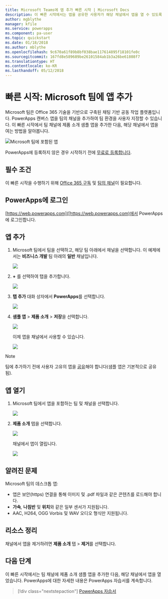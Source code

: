 ```yaml
---
title: Microsoft Teams에 앱 추가 빠른 시작 | Microsoft Docs
description: 이 빠른 시작에서는 앱을 공유한 사용자가 해당 채널에서 앱을 열 수 있도록 Microsoft Teams 채널에 앱을 추가하는 방법을 알아봅니다.
author: mgblythe
manager: kfile
ms.service: powerapps
ms.component: pa-user
ms.topic: quickstart
ms.date: 01/18/2018
ms.author: mblythe
ms.openlocfilehash: 9c670a61f89b8bf038bae117614895f18101fe0c
ms.sourcegitcommit: 167fd8e589689be26101584ab1b3a26be61808f7
ms.translationtype: HT
ms.contentlocale: ko-KR
ms.lasthandoff: 05/12/2018
---
```

# <a name="quickstart-add-an-app-to-microsoft-teams"></a>빠른 시작: Microsoft 팀에 앱 추가

Microsoft 팀은 Office 365 기술을 기반으로 구축된 채팅 기반 공동 작업 플랫폼입니다. PowerApps 캔버스 앱을 팀의 채널을 추가하여 팀 환경을 사용자 지정할 수 있습니다. 이 빠른 시작에서 팀 채널에 제품 소개 샘플 앱을 추가한 다음, 해당 채널에서 앱을 여는 방법을 알아봅니다. 

![Microsoft 팀에 포함된 앱](./media/open-app-embedded-in-teams/embedded-app.png)

PowerApps에 등록하지 않은 경우 시작하기 전에 [무료로 등록합니다](https://web.powerapps.com/signup?redirect=marketing&email=).

## <a name="prerequisites"></a>필수 조건

이 빠른 시작을 수행하기 위해 [Office 365 구독](https://signup.microsoft.com/Signup?OfferId=467eab54-127b-42d3-b046-3844b860bebf&dl=O365_BUSINESS_PREMIUM&ali=1) 및 [팀의 채널](https://www.youtube.com/watch?v=he2f1quaR7M)이 필요합니다.

## <a name="sign-in-to-powerapps"></a>PowerApps에 로그인

[https://web.powerapps.com]([https://web.powerapps.com)에서 PowerApps에 로그인합니다.

## <a name="add-an-app"></a>앱 추가

1. Microsoft 팀에서 팀을 선택하고, 해당 팀 아래에서 채널을 선택합니다. 이 예제에서는 **비즈니스 개발** 팀 아래의 **일반** 채널입니다.

    ![](./media/open-app-embedded-in-teams/teams-select-channel.png)

2. **+** 를 선택하여 탭을 추가합니다.

    ![](./media/open-app-embedded-in-teams/teams-add-tab.png)

3. **탭 추가** 대화 상자에서 **PowerApps**를 선택합니다.

    ![](./media/open-app-embedded-in-teams/add-a-tab.png)

4. **샘플 앱** > **제품 소개** > **저장**을 선택합니다.

    ![](./media/open-app-embedded-in-teams/select-an-app.png)

    이제 앱을 채널에서 사용할 수 있습니다.

    ![](./media/open-app-embedded-in-teams/app-in-channel.png)

> [!NOTE]
> 팀에 추가하기 전에 사용자 고유의 앱을 [공유](../maker/canvas-apps/share-app.md)해야 합니다(샘플 앱은 기본적으로 공유됨).

## <a name="open-an-app"></a>앱 열기

1. Microsoft 팀에서 앱을 포함하는 팀 및 채널을 선택합니다.

    ![](./media/open-app-embedded-in-teams/teams-select-channel.png)

2. **제품 소개** 탭을 선택합니다.

    ![](./media/open-app-embedded-in-teams/open-tab.png)

    채널에서 앱이 열립니다.

    ![](./media/open-app-embedded-in-teams/app-in-channel.png)

## <a name="known-issues"></a>알려진 문제

Microsoft 팀의 데스크톱 앱:

* 앱은 보안(https) 연결을 통해 이미지 및 .pdf 파일과 같은 콘텐츠를 로드해야 합니다.
* **가속**, **나침반** 및 **위치**와 같은 일부 센서가 지원됩니다.
* AAC, H264, OGG Vorbis 및 WAV 오디오 형식만 지원됩니다.

## <a name="clean-up-resources"></a>리소스 정리

채널에서 앱을 제거하려면 **제품 소개** 탭 > **제거**를 선택합니다.

## <a name="next-steps"></a>다음 단계

이 빠른 시작에서는 팀 채널에 제품 소개 샘플 앱을 추가한 다음, 해당 채널에서 앱을 열었습니다. PowerApps에 대한 자세한 내용은 PowerApps 자습서를 계속합니다.

> [!div class="nextstepaction"]
> [PowerApps 자습서](../maker/canvas-apps/get-started-create-from-blank.md)
